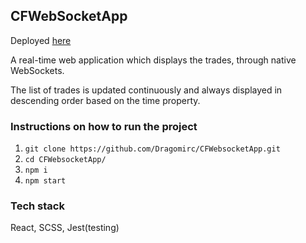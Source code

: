 ## CFWebSocketApp

Deployed [here](https://dragomirc.github.io/CFWebsocketApp/)

A real-time web application which displays the trades, through native WebSockets.

The list of trades is updated continuously and always displayed in descending order based on the time property.

### Instructions on how to run the project

1. `git clone https://github.com/Dragomirc/CFWebsocketApp.git`
2. `cd CFWebsocketApp/`
3. `npm i`
4. `npm start`

### Tech stack

React,
SCSS,
Jest(testing)
